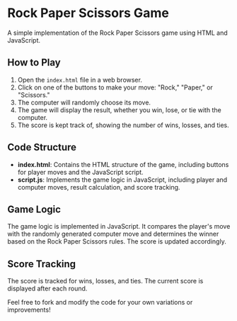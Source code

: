 # Rock Paper Scissors Game

A simple implementation of the Rock Paper Scissors game using HTML and JavaScript.

## How to Play

1. Open the `index.html` file in a web browser.
2. Click on one of the buttons to make your move: "Rock," "Paper," or "Scissors."
3. The computer will randomly choose its move.
4. The game will display the result, whether you win, lose, or tie with the computer.
5. The score is kept track of, showing the number of wins, losses, and ties.

## Code Structure

- **index.html**: Contains the HTML structure of the game, including buttons for player moves and the JavaScript script.
- **script.js**: Implements the game logic in JavaScript, including player and computer moves, result calculation, and score tracking.

## Game Logic

The game logic is implemented in JavaScript. It compares the player's move with the randomly generated computer move and determines the winner based on the Rock Paper Scissors rules. The score is updated accordingly.

## Score Tracking

The score is tracked for wins, losses, and ties. The current score is displayed after each round.

Feel free to fork and modify the code for your own variations or improvements!


